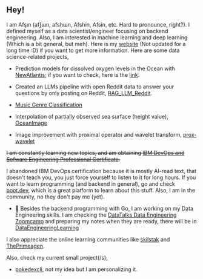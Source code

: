 ## Hey!

<!--
**Afsinoz/Afsinoz** is a ✨ _special_ ✨ repository because its `README.md` (this file) appears on your GitHub profile.

Here are some ideas to get you started:

- 🔭 I’m currently working on ...
- 🌱 I’m currently learning ...
- 👯 I’m looking to collaborate on ...
- 🤔 I’m looking for help with ...
- 💬 Ask me about ...
- 📫 How to reach me: ...
- 😄 Pronouns: ...
- ⚡ Fun fact: ...
-->

I am Afşın (afʃɯn, afshɯn, Afshin, Afsin, etc. Hard to pronounce, right?). I defined myself as a data scientist/engineer focusing on backend engineering. Also, I am interested in machine learning and deep learning (Which is a bit general, but meh). Here is my [website](https://afsinoz.github.io/) (Not updated for a long time :D) if you want to get more information. Here are some data science-related projects, 

- Prediction models for dissolved oxygen levels in the Ocean with [NewAtlantis](https://www.newatlantis.io/); if you want to check, here is the [link](https://github.com/new-atlantis-labs/na-erdos-fellows-monorepo).

- Created an LLMs pipeline with open Reddit data to answer your questions by only posting on Reddit, [RAG_LLM_Reddit](https://github.com/Afsinoz/RAG_LLM_Reddit). 

- [Music Genre Classification](https://github.com/AzizABG/music-genre-classification)

- Interpolation of partially observed sea surface (height value), [OceanImage](https://github.com/Afsinoz/OceanImage)

- Image improvement with proximal operator and wavelet transform, [prox-wavelet](https://github.com/Afsinoz/prox-wavelet)

~~I am constantly learning new topics, and am obtaining [IBM DevOps and Sofware Engineering Professional Certificate](https://www.coursera.org/professional-certificates/devops-and-software-engineering?).~~

I abandoned IBM DevOps certification because it is mostly AI-read text, that doesn't teach you, you just force yourself to listen to it for long hours. If you want to learn programming (and backend in general), go and check [boot.dev](boot.dev), which is a great platform to learn about this stuff. Also, I am in the community, no they don't pay me (yet). 

- 🌱 Besides the backend programming with Go, I am working on my Data Engineering skills. I am checking the [DataTalks Data Engineering Zoomcamp](https://github.com/DataTalksClub/data-engineering-zoomcamp) and preparing my notes when they are ready, there will be in [DataEngineeringLearning](https://github.com/Afsinoz/DataEngineeringLearning)

I also appreciate the online learning communities like [skilstak](https://skilstak.io/) and [ThePrimeagen](https://www.youtube.com/@ThePrimeagen). 

Also, check my current small project(/s), 
- [pokedexcli](https://github.com/Afsinoz/pokedexcli), not my idea but I am personalizing it. 

